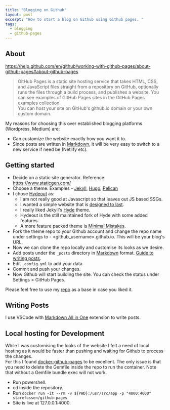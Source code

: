 ```yaml
---
title: "Blogging on Github"
layout: post
excerpt: "How to start a blog on Github using Github pages. "
tags:
  - blogging
  - github-pages
---
```


## About  
<https://help.github.com/en/github/working-with-github-pages/about-github-pages#about-github-pages>
> GitHub Pages is a static site hosting service that takes HTML, CSS, and JavaScript files straight from a repository on GitHub, optionally runs the files through a build process, and publishes a website. You can see examples of GitHub Pages sites in the GitHub Pages examples collection.  
You can host your site on GitHub's github.io domain or your own custom domain.

My reasons for choosing this over established blogging platforms (Wordpress, Medium) are:
* Can customize the website exactly how you want it to.
* Since posts are written in [Markdown](https://en.wikipedia.org/wiki/Markdown), it will be very easy to switch to a new service if need be (Netlify etc).

## Getting started
* Decide on a static site generator. Reference: <https://www.staticgen.com/>  
* Choose a theme. Examples -  [Jekyll](https://jekyllthemes.io/free), [Hugo](https://themes.gohugo.io/), [Pelican](http://www.pelicanthemes.com/)  
* I chose [Hydeout](https://fongandrew.github.io/hydeout/) as:
  * I am not really good at Javascript so that leaves out JS based SSGs.
  * I wanted a simple website that is [designed to last](https://jeffhuang.com/designed_to_last/).
  * I really liked Jekyll's [Hyde](https://hyde.getpoole.com/) theme.
  * Hydeout is the still maintained fork of Hyde with some added features.
  * A more feature packed theme is [Minimal Mistakes](https://github.com/mmistakes/minimal-mistakes).
* Fork the theme repo to your Github account and change the repo name under settings to - \<github_username\>.github.io. This will be your blog's URL.
* Now we can clone the repo locally and customise its looks as we desire.
* Add posts under the `_posts` directory in [Markdown](https://guides.github.com/features/mastering-markdown/) format. [Guide to writing posts](https://jekyllrb.com/docs/posts/).
* Edit `_config.yml` to add your data.
* Commit and push your changes.
* Now Github will start building the site. You can check the status under Settings > GitHub Pages.

Please feel free to use my [repo](https://github.com/amard33p/amard33p.github.io) as a base in case you liked it.

## Writing Posts
I use VSCode with [Markdown All in One](https://marketplace.visualstudio.com/items?itemName=yzhang.markdown-all-in-one) extension to write posts.  


## Local hosting for Development
While I was customising the looks of the website I felt a need of local hosting as it would be faster than pushing and waiting for Github to process the changes.  
For this I found [docker-github-pages](https://github.com/Starefossen/docker-github-pages) to be excellent. The only issue is that you need to delete the Gemfile inside the repo to run the container. Note that without a Gemfile bundle exec will not work.  

* Run powershell.
* cd inside the repository.
* Run `docker run -it --rm -v ${PWD}:/usr/src/app -p "4000:4000" starefossen/github-pages`
* Site is live at 127.0.0.1:4000.
